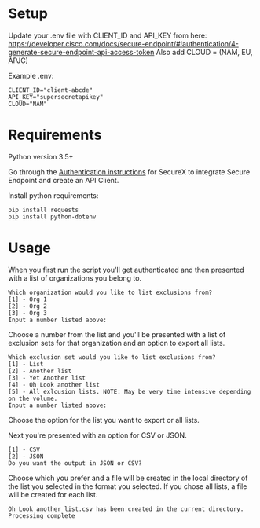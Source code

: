 # Setup
Update your .env file with CLIENT_ID and API_KEY from here:
https://developer.cisco.com/docs/secure-endpoint/#!authentication/4-generate-secure-endpoint-api-access-token
Also add CLOUD = <Cloud> (NAM, EU, APJC)

Example .env:
```
CLIENT_ID="client-abcde"
API_KEY="supersecretapikey"
CLOUD="NAM"
```

# Requirements

Python version 3.5+

Go through the [Authentication instructions](https://developer.cisco.com/docs/secure-endpoint/#!authentication) for SecureX to integrate Secure Endpoint and create an API Client. 

Install python requirements:
```
pip install requests
pip install python-dotenv
```

# Usage
When you first run the script you'll get authenticated and then presented with a list of organizations you belong to.

```
Which organization would you like to list exclusions from?
[1] - Org 1
[2] - Org 2
[3] - Org 3
Input a number listed above:
```

Choose a number from the list and you'll be presented with a list of exclusion sets for that organization and an option to export all lists.
    
```
Which exclusion set would you like to list exclusions from?
[1] - List 
[2] - Another list
[3] - Yet Another list
[4] - Oh Look another list
[5] - All exlcusion lists. NOTE: May be very time intensive depending on the volume.
Input a number listed above:
```

Choose the option for the list you want to export or all lists.
    
Next you're presented with an option for CSV or JSON.
    
```
[1] - CSV
[2] - JSON
Do you want the output in JSON or CSV?
```
    
Choose which you prefer and a file will be created in the local directory of the list you selected in the format you selected.
If you chose all lists, a file will be created for each list.    

```    
Oh Look another list.csv has been created in the current directory.
Processing complete
```
    

